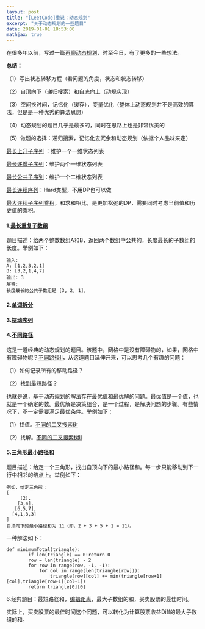 ```yaml
---
layout: post
title: "[LeetCode]重说：动态规划"
excerpt: "关于动态规划的一些题目"
date: 2019-01-01 18:53:00
mathjax: true
---
```


在很多年以前，写过一篇[再聊动态规划](https://zhpmatrix.github.io/2016/10/08/dynamic-programming/)，时至今日，有了更多的一些想法。

**总结：**

（1）写出状态转移方程（看问题的角度，状态和状态转移）

（2）自顶向下（递归搜索）和自底向上（动规实现）

（3）空间换时间，记忆化（缓存），变量优化（整体上动态规划并不是高效的算法，但是是一种优秀的算法思想）

（4）动态规划的题目几乎是最多的，同时在思路上也是非常优美的

（5）做题的选择：递归搜索，记忆化去冗余和动态规划（依据个人品味来定）

[最长上升子序列](https://leetcode-cn.com/problems/longest-increasing-subsequence/submissions/)
：维护一个一维状态列表

[最长递增子序列](https://leetcode-cn.com/problems/number-of-longest-increasing-subsequence/)：维护两个一维状态列表

[最长公共子序列](https://leetcode-cn.com/problems/longest-common-subsequence/)：维护一个二维状态列表

[最长连续序列](https://leetcode-cn.com/problems/longest-consecutive-sequence/)：Hard类型，不用DP也可以做

[最大连续子序列乘积](https://leetcode-cn.com/problems/maximum-product-subarray/)，和求和相比，是更加松弛的DP，需要同时考虑当前值和历史值的乘积。

#### 1.[最长重复子数组](https://leetcode-cn.com/problems/maximum-length-of-repeated-subarray/)

题目描述：给两个整数数组A和B，返回两个数组中公共的，长度最长的子数组的长度。举例如下：

```
输入:
A: [1,2,3,2,1]
B: [3,2,1,4,7]
输出: 3
解释: 
长度最长的公共子数组是 [3, 2, 1]。
```
#### 2.[单词拆分](https://leetcode-cn.com/problems/word-break/)

#### 3.[摆动序列](https://leetcode-cn.com/problems/wiggle-subsequence/solution/python3-si-lu-qing-xi-de-dong-tai-gui-hua-xiao-bai/)

#### 4.[不同路径](https://leetcode-cn.com/problems/unique-paths/submissions/)

这是一道经典的动态规划的题目。该题中，网格中是没有障碍物的，如果，网格中有障碍物呢？[不同路径II](https://leetcode-cn.com/problems/unique-paths-ii/solution/bu-tong-lu-jing-ii-by-leetcode/)，从这道题目延伸开来，可以思考几个有趣的问题：

（1）如何记录所有的移动路径？

（2）找到最短路径？

也就是说，基于动态规划的解法存在最优值和最优解的问题。最优值是一个值，也就是一个确定的数。最优解是决策组合，是一个过程，是解决问题的步骤。有些情况下，不一定需要满足最优条件。举例如下：

（1）找值。[不同的二叉搜索树](https://leetcode-cn.com/problems/unique-binary-search-trees/)

（2）找解。[不同的二叉搜索树II](https://leetcode-cn.com/problems/unique-binary-search-trees-ii/submissions/)

#### 5.[三角形最小路径和](https://leetcode-cn.com/problems/triangle/)

题目描述：给定一个三角形，找出自顶向下的最小路径和。每一步只能移动到下一行中相邻的结点上。举例如下：

```
例如，给定三角形：
[
     [2],
    [3,4],
   [6,5,7],
  [4,1,8,3]
]
自顶向下的最小路径和为 11（即，2 + 3 + 5 + 1 = 11）。
```
一种解法如下：

```
def minimumTotal(triangle):
        if len(triangle) == 0:return 0
        row = len(triangle) - 2
        for row in range(row, -1, -1):
            for col in range(len(triangle[row])):
                triangle[row][col] += min(triangle[row+1][col],triangle[row+1][col+1])
        return triangle[0][0]
```

6.经典题目：最短路径和，[编辑距离](https://www.cnblogs.com/yulinfeng/p/7096882.html)，最大子数组的和，买卖股票的最佳时间。

实际上，买卖股票的最佳时间这个问题，可以转化为计算股票收益Diff的最大子数组的和。
